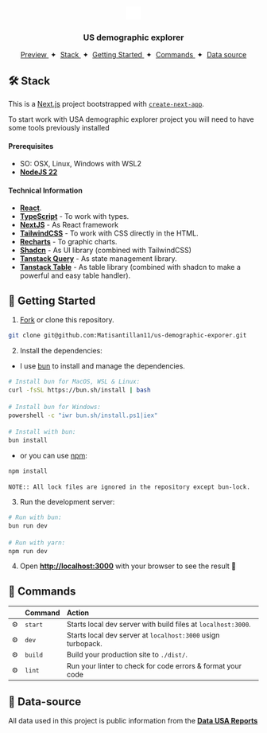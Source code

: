 <div align="center">
  <img src="./public/vercel.svg"  width="30" alt="icon">

<h3>
 US demographic explorer
</h3>
</div>
<div align="center">
    <a href="https://us-demographic-exporer-ofss.vercel.app/" target="_blank">
        Preview
    </a>
    <span>&nbsp;✦&nbsp;</span>
       <a href="#️-stack">
        Stack
    </a>
    <span>&nbsp;✦&nbsp;</span>
    <a href="#-getting-started">
        Getting Started
    </a>
    <span>&nbsp;✦&nbsp;</span>
    <a href="#-commands">
        Commands
    </a>
    <span>&nbsp;✦&nbsp;</span>
    <a href="#-data-source">
        Data source
    </a>
</div>

## 🛠️ Stack

This is a [Next.js](https://nextjs.org) project bootstrapped with [`create-next-app`](https://nextjs.org/docs/app/api-reference/cli/create-next-app).

To start work with USA demographic explorer project you will need to have some tools previously installed

#### Prerequisites

- SO: OSX, Linux, Windows with WSL2
- [**NodeJS 22**](https://nodejs.org/en)

#### Technical Information

- [**React**](https://reactjs.org/).
- [**TypeScript**](https://www.typescriptlang.org/) - To work with types.
- [**NextJS**](https://nextjs.org/blog/next-15) - As React framework
- [**TailwindCSS**](https://tailwindcss.com/) - To work with CSS directly in the HTML.
- [**Recharts**](https://recharts.org/en-US) - To graphic charts.
- [**Shadcn**](https://ui.shadcn.com/) - As UI library (combined with TailwindCSS)
- [**Tanstack Query**](https://tanstack.com/query/latest) - As state management library.
- [**Tanstack Table**](https://tanstack.com/table/latest) - As table library (combined with shadcn to make a powerful and easy table handler).

## 🚀 Getting Started

1. [Fork](git@github.com:Matisantillan11/us-demographic-exporer.git) or clone this repository.

```bash
git clone git@github.com:Matisantillan11/us-demographic-exporer.git
```

2. Install the dependencies:

- I use [bun](https://bun.sh) to install and manage the dependencies.

```bash
# Install bun for MacOS, WSL & Linux:
curl -fsSL https://bun.sh/install | bash

# Install bun for Windows:
powershell -c "iwr bun.sh/install.ps1|iex"

# Install with bun:
bun install
```

- or you can use [npm](https://www.npmjs.com/):

```bash
npm install
```

`NOTE:: All lock files are ignored in the repository except bun-lock.`

3. Run the development server:

```bash
# Run with bun:
bun run dev

# Run with yarn:
npm run dev
```

4. Open [**http://localhost:3000**](http://localhost:3000/) with your browser to see the result 🚀

## 🧞 Commands

|     | Command | Action                                                        |
| :-- | :------ | :------------------------------------------------------------ |
| ⚙️  | `start` | Starts local dev server with build files at `localhost:3000`. |
| ⚙️  | `dev`   | Starts local dev server at `localhost:3000` usign turbopack.  |
| ⚙️  | `build` | Build your production site to `./dist/`.                      |
| ⚙️  | `lint`  | Run your linter to check for code errors & format your code   |

## 📝 Data-source

All data used in this project is public information from the [**Data USA Reports**](https://datausa.io/profile/geo/united-states)
